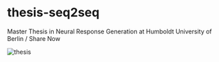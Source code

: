 
# thesis-seq2seq
Master Thesis in Neural Response Generation at Humboldt University of Berlin / Share Now

<img src="https://github.com/SydAnth/thesis-seq2seq/tree/master/misc/cover.png" alt="thesis">